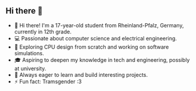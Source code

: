 ## Hi there 👋

- 👋 Hi there! I'm a 17-year-old student from Rheinland-Pfalz, Germany, currently in 12th grade.
- 💻 Passionate about computer science and electrical engineering.
- 🔧 Exploring CPU design from scratch and working on software simulations.
- 🎓 Aspiring to deepen my knowledge in tech and engineering, possibly at university.
- 🌟 Always eager to learn and build interesting projects.
- ⚡ Fun fact: Tramsgender :3

<!--
**Arafloh/Arafloh** is a ✨ _special_ ✨ repository because its `README.md` (this file) appears on your GitHub profile.

Here are some ideas to get you started:

- 🔭 I’m currently working on ...
- 🌱 I’m currently learning ...
- 👯 I’m looking to collaborate on ...
- 🤔 I’m looking for help with ...
- 💬 Ask me about ...
- 📫 How to reach me: ...
- 😄 Pronouns: ...
- ⚡ Fun fact: ...
-->
